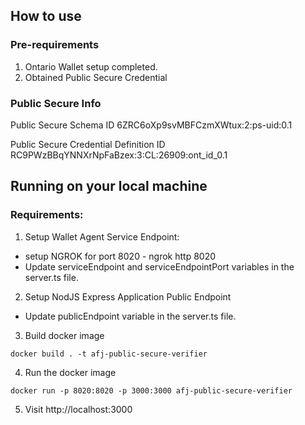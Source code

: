 ## How to use

### Pre-requirements
1. Ontario Wallet setup completed.
2. Obtained Public Secure Credential 

### Public Secure Info
Public Secure Schema ID
6ZRC6oXp9svMBFCzmXWtux:2:ps-uid:0.1

Public Secure Credential Definition ID
RC9PWzBBqYNNXrNpFaBzex:3:CL:26909:ont_id_0.1

## Running on your local machine
### Requirements:

1. Setup Wallet Agent Service Endpoint:
- setup NGROK for port 8020 - ngrok http 8020
- Update serviceEndpoint and serviceEndpointPort variables in the server.ts file. 

2. Setup NodJS Express Application Public Endpoint
- Update publicEndpoint variable in the server.ts file. 

3. Build docker image
<pre>
<code>docker build . -t afj-public-secure-verifier</code>
</pre>
4. Run the docker image
<pre>
<code>docker run -p 8020:8020 -p 3000:3000 afj-public-secure-verifier</code>
</pre>
5. Visit http://localhost:3000 